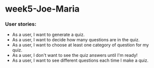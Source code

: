 # week5-Joe-Maria

### User stories:
- As a user, I want to generate a quiz.
- As a user, I want to decide how many questions are in the quiz.
- As a user, I want to choose at least one category of question for my quiz.
- As a user, I don't want to see the quiz answers until I'm ready!
- As a user, I want to see different questions each time I make a quiz.
